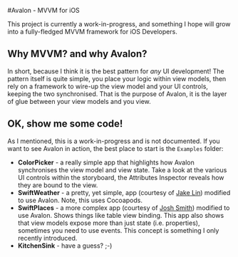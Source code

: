 #Avalon - MVVM for iOS

This project is currently a work-in-progress, and something I hope will grow into a fully-fledged MVVM framework for iOS Developers.

## Why MVVM? and why Avalon?

In short, because I think it is the best pattern for *any* UI development! The pattern itself is quite simple, you place your logic within view models, then rely on a framework to wire-up the view model  and your UI controls, keeping the two synchronised. That is the purpose of Avalon, it is the layer of glue between your view models and you view.

## OK, show me some code!

As I mentioned, this is a work-in-progress and is not documented. If you want to see Avalon in action, the best place to start is the `Examples` folder:

 + **ColorPicker** - a really simple app that highlights how Avalon synchronises the view model and view state. Take a look at the various UI controls within the storyboard, the Attributes Inspector reveals how they are bound to the view.
 + **SwiftWeather** - a pretty, yet simple, app (courtesy of [Jake Lin](https://github.com/JakeLin/SwiftWeather)) modified to use Avalon. Note, this uses Cocoapods.
 + **SwiftPlaces** - a more complex app (courtesy of [Josh Smith](https://github.com/ijoshsmith/swift-places)) modified to use Avalon. Shows things like table view binding. This app also shows that view models expose more than just state (i.e. properties), sometimes you need to use events. This concept is something I only recently introduced.
  + **KitchenSink** - have a guess? ;-)